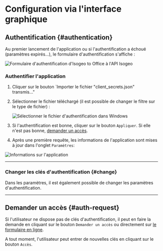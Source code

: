 # Configuration via l'interface graphique

## Authentification {#authentication}

Au premier lancement de l'application ou si l'authentification a échoué (paramètres expirés...), le formulaire d'authentification s'affiche :

![Formulaire d&apos;authentification d&apos;Isogeo to Office à l&apos;API Isogeo](/assets/i2o_auth_form.png)

### Authentifier l'application

1. Cliquer sur le bouton `Importer le fichier "client_secrets.json" transmis..."
2. Sélectionner le fichier téléchargé (il est possible de changer le filtre sur le type de fichier) :

    ![Sélectionner le fichier d&apos;authentification dans Windows](/assets/i2o_auth_credentials_picker.png)

3. Si l'authentification est bonne, cliquer sur le bouton `Appliquer`. Si elle n'est pas bonne, [demander un accès](#auth-request).
4. Après une première requête, les informations de l'application sont mises à jour dans l'onglet `Paramètres`:

![Informations sur l&apos;application](/assets/i2o_settings_authentication_info.png)

---

### Changer les clés d'authentification {#change}

Dans les paramètres, il est également possible de changer les paramètres d'authentification.

---

## Demander un accès {#auth-request}

Si l'utilisateur ne dispose pas de clés d'authentification, il peut en faire la demande en cliquant sur le bouton `Demander un accès` ou directement sur [le formulaire en ligne](https://pipedrivewebforms.com/form/427397f21f1417e5b937b673dfa12c9052944).


A tout moment, l'utilisateur peut entrer de nouvelles clés en cliquant sur le bouton `Accès`.
